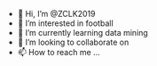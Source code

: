 - 👋 Hi, I’m @ZCLK2019
- 👀 I’m interested in football
- 🌱 I’m currently learning data mining
- 💞️ I’m looking to collaborate on 
- 📫 How to reach me ...

<!---
ZCLK2019/ZCLK2019 is a ✨ special ✨ repository because its `README.md` (this file) appears on your GitHub profile.
You can click the Preview link to take a look at your changes.
--->
